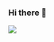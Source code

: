 ### Hi there 👋

<img src="https://github-readme-stats.vercel.app/api?username=ptechofficial&&show_icons=true&title_color=9bf6ff&icon_color=f5b700&text_color=bdb2ff&bg_color=011627" />
<!--
**ptechofficial/ptechofficial** is a ✨ _special_ ✨ repository because its `README.md` (this file) appears on your GitHub profile.

Here are some ideas to get you started:

- 🔭 I’m currently working on ...
- 🌱 I’m currently learning ...
- 👯 I’m looking to collaborate on ...
- 🤔 I’m looking for help with ...
- 💬 Ask me about ...
- 📫 How to reach me: ...
- 😄 Pronouns: ...
- ⚡ Fun fact: ...
-->
